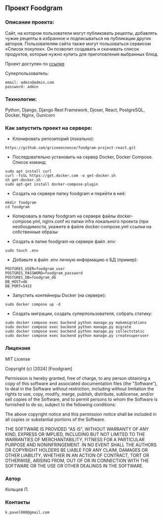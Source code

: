 ## Проект Foodgram

### **Описание проекта**:  

Сайт, на котором пользователи могут публиковать рецепты, 
добавлять чужие рецепты в избранное и подписываться на публикации
других авторов. Пользователям сайта также могут пользоваться сервисом
«Список покупок». Он позволит создавать и скачивать список продуктов,
которые нужно купить для приготовления выбранных блюд.

Проект доступен по [ссылке](https://foodgrabber.ddns.net/)

Суперпользователь:
```
email: admin@admin.com
password: admin
```

### **Технологии**:  

Python, Django, Django Rest Framework, Djoser, React, PostgreSQL, Docker, Nginx, Gunicorn 

### **Как запустить проект на сервере:**

- Клонировать репозиторий (локально):
```
https://github.com/griseeminence/foodgram-project-react.git
```

- Последовательно установить на сервер Docker, Docker Compose. Список команд:

```
sudo apt install curl
curl -fsSL https://get.docker.com -o get-docker.sh
sh get-docker.sh
sudo apt-get install docker-compose-plugin
```

- Создать на сервере папку foodgram и перейти в неё:

```
mkdir foodgram
cd foodgram
```

- Копировать в папку foodgram на сервере файлы docker-compose.yml, nginx.conf 
из папки infra локального проекта (при необходимости, укажите в файле docker-compose.yml ссылки на собственные образы:

- Создать в папке foodgram на сервере файл .env:

```
sudo touch .env
```

- Добавьте в файл .env личную информацию о БД (пример):

```
POSTGRES_USER=foodgram_user
POSTGRES_PASSWORD=foodgram_password
POSTGRES_DB=foodgram_db
DB_HOST=db
DB_PORT=5432
```

- Запустить контейнеры Docker (на сервере):

```
sudo docker compose up -d
```

- Создать миграции, создать суперпользователя, собрать статику:

```
sudo docker compose exec backend python manage.py makemigrations
sudo docker compose exec backend python manage.py migrate
sudo docker compose exec backend python manage.py collectstatic
sudo docker compose exec backend python manage.py createsuperuser
```

### **Лицензия**  
MIT License

Copyright (c) [2024] [Foodgram]

Permission is hereby granted, free of charge, to any person obtaining a copy of this software and associated documentation files (the "Software"), to deal in the Software without restriction, including without limitation the rights to use, copy, modify, merge, publish, distribute, sublicense, and/or sell copies of the Software, and to permit persons to whom the Software is furnished to do so, subject to the following conditions:

The above copyright notice and this permission notice shall be included in all copies or substantial portions of the Software.

THE SOFTWARE IS PROVIDED "AS IS", WITHOUT WARRANTY OF ANY KIND, EXPRESS OR IMPLIED, INCLUDING BUT NOT LIMITED TO THE WARRANTIES OF MERCHANTABILITY, FITNESS FOR A PARTICULAR PURPOSE AND NONINFRINGEMENT. IN NO EVENT SHALL THE AUTHORS OR COPYRIGHT HOLDERS BE LIABLE FOR ANY CLAIM, DAMAGES OR OTHER LIABILITY, WHETHER IN AN ACTION OF CONTRACT, TORT OR OTHERWISE, ARISING FROM, OUT OF OR IN CONNECTION WITH THE SOFTWARE OR THE USE OR OTHER DEALINGS IN THE SOFTWARE.

### **Автор**  
*Кольцов П.*

### **Контакты**
```
k.pavel080@gmail.com
```
